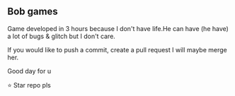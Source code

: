 ## Bob games

Game developed in 3 hours because I don't have life.He can have (he have) a lot of bugs & glitch but I don't care.

If you would like to push a commit, create a pull request I will maybe merge her.

Good day for u

⭐ Star repo pls